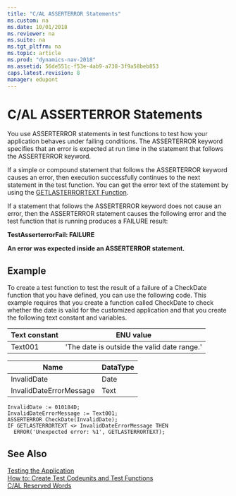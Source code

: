 ```yaml
---
title: "C/AL ASSERTERROR Statements"
ms.custom: na
ms.date: 10/01/2018
ms.reviewer: na
ms.suite: na
ms.tgt_pltfrm: na
ms.topic: article
ms.prod: "dynamics-nav-2018"
ms.assetid: 56de551c-f53e-4ab9-a738-3f9a58beb853
caps.latest.revision: 8
manager: edupont
---
```

# C/AL ASSERTERROR Statements
You use ASSERTERROR statements in test functions to test how your application behaves under failing conditions. The ASSERTERROR keyword specifies that an error is expected at run time in the statement that follows the ASSERTERROR keyword.  

 If a simple or compound statement that follows the ASSERTERROR keyword causes an error, then execution successfully continues to the next statement in the test function. You can get the error text of the statement by using the [GETLASTERRORTEXT Function](GETLASTERRORTEXT-Function.md).  

 If a statement that follows the ASSERTERROR keyword does not cause an error, then the ASSERTERROR statement causes the following error and the test function that is running produces a FAILURE result:  

 **TestAsserterrorFail: FAILURE**  

 **An error was expected inside an ASSERTERROR statement.**  

## Example  
 To create a test function to test the result of a failure of a CheckDate function that you have defined, you can use the following code. This example requires that you create a function called CheckDate to check whether the date is valid for the customized application and that you create the following text constant and variables.  

|Text constant|ENU value|  
|-------------------|---------------|  
|Text001|'The date is outside the valid date range.'|  

|Name|DataType|  
|----------|--------------|  
|InvalidDate|Date|  
|InvalidDateErrorMessage|Text|  

```  
InvalidDate := 010184D;  
InvalidDateErrorMessage := Text001;  
ASSERTERROR CheckDate(InvalidDate);  
IF GETLASTERRORTEXT <> InvalidDateErrorMessage THEN  
  ERROR('Unexpected error: %1', GETLASTERRORTEXT);  
```  

## See Also  
 [Testing the Application](Testing-the-Application.md)   
 [How to: Create Test Codeunits and Test Functions](How-to--Create-Test-Codeunits-and-Test-Functions.md)   
 [C/AL Reserved Words](C-AL-Reserved-Words.md)
